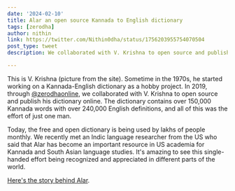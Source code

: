 ```yaml
---
date: '2024-02-10'
title: Alar an open source Kannada to English dictionary 
tags: [zerodha]
author: nithin
link: https://twitter.com/Nithin0dha/status/1756203955754070504
post_type: tweet
description: We collaborated with V. Krishna to open source and publish his dictionary online. The dictionary contains over 150,000 Kannada words with over 240,000 English definitions...

---
```


This is V. Krishna (picture from the site). Sometime in the 1970s, he started working on a Kannada-English dictionary as a hobby project. In 2019, through [@zerodhaonline](https://twitter.com/zerodhaonline), we collaborated with V. Krishna to open source and publish his dictionary online. The dictionary contains over 150,000 Kannada words with over 240,000 English definitions, and all of this was the effort of just one man.

Today, the free and open dictionary is being used by lakhs of people monthly. We recently met an Indic language researcher from the US who said that Alar has become an important resource in US academia for Kannada and South Asian language studies. It's amazing to see this single-handed effort being recognized and appreciated in different parts of the world.

[Here's the story behind Alar](https://zerodha.tech/blog/alar-the-making-of-an-open-source-dictionary/).
